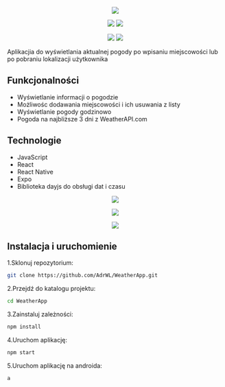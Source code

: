 <p align="center">
  <img src="https://github.com/user-attachments/assets/8b954bb1-0449-4c43-a120-260eb9e3ca99" />
</p>

<p align="center">
  <img src="https://github.com/user-attachments/assets/6ddb526a-ab6b-4fd0-aba7-eec8d0419f6d" />
  <img src="https://github.com/user-attachments/assets/76f6db4f-29f2-491d-a37b-52a90e15b76d" />
</p>
<p align="center">
  <img src="https://github.com/user-attachments/assets/50350b36-71dc-4f02-bf7e-a51ab6db763c" />
  <img src="https://github.com/user-attachments/assets/e7aba377-e154-4919-8b39-6caa49af134e" />
</p>

Aplikacjia do wyświetlania aktualnej pogody po wpisaniu miejscowości lub po pobraniu lokalizacji użytkownika

## Funkcjonalności

- Wyświetlanie informacji o pogodzie
- Możliwośc dodawania miejscowości i ich usuwania z listy
- Wyświetlanie pogody godzinowo
- Pogoda na najbliższe 3 dni z WeatherAPI.com

## Technologie

- JavaScript
- React
- React Native
- Expo
- Biblioteka dayjs do obsługi dat i czasu

<p align="center">
  <img src="https://github.com/user-attachments/assets/099cb8da-f809-4ca1-a642-140c7bf29740" />
</p>
<p align="center">
  <img src="https://github.com/user-attachments/assets/3a223dc8-a942-4736-918f-e032049b0a2f" />
</p>
<p align="center">
  <img src="https://github.com/user-attachments/assets/76ea1e10-f60c-4ebf-b704-6fda8ca7f6ac" />
</p>


## Instalacja i uruchomienie

1.Sklonuj repozytorium:

```bash
git clone https://github.com/AdrWL/WeatherApp.git
```

2.Przejdź do katalogu projektu:

```bash
cd WeatherApp
```

3.Zainstaluj zależności:

```bash
npm install
```

4.Uruchom aplikację:

```bash
npm start
```

5.Uruchom aplikację na androida:

```bash
a
```

